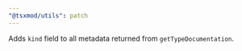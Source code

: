 ```yaml
---
"@tsxmod/utils": patch
---
```


Adds `kind` field to all metadata returned from `getTypeDocumentation`.
